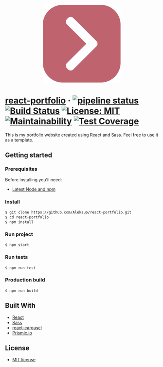 <p align="center">
    <img alt="Logo" title="Logo" src="https://github.com/Aleksuo/react-portfolio/blob/master/public/favicon.svg?raw=true" width="256">
</p>

# [react-portfolio](https://aleksuo.github.io/react-portfolio/) · [![pipeline status](https://gitlab.com/Aleksuo/react-portfolio/badges/master/pipeline.svg)](https://gitlab.com/Aleksuo/react-portfolio/commits/master) [![Build Status](https://travis-ci.org/Aleksuo/react-portfolio.svg?branch=master)](https://travis-ci.org/Aleksuo/react-portfolio) [![License: MIT](https://img.shields.io/badge/License-MIT-yellow.svg)](https://opensource.org/licenses/MIT) [![Maintainability](https://api.codeclimate.com/v1/badges/9f48fad3a8266b17a2b5/maintainability)](https://codeclimate.com/github/Aleksuo/react-portfolio/maintainability) [![Test Coverage](https://api.codeclimate.com/v1/badges/9f48fad3a8266b17a2b5/test_coverage)](https://codeclimate.com/github/Aleksuo/react-portfolio/test_coverage)

This is my portfolio website created using React and Sass. Feel free to use it as a template.

## Getting started

### Prerequisites

Before installing you'll need:

* [Latest Node and npm](https://nodejs.org/en/)

### Install

    $ git clone https://github.com/Aleksuo/react-portfolio.git
    $ cd react-portfolio
    $ npm install

### Run project
    $ npm start

### Run tests
    $ npm run test

### Production build
    $ npm run build

## Built With
 * [React](https://github.com/facebook/react)
 * [Sass](https://github.com/sass/sass)
 * [react-carousel](https://github.com/brainhubeu/react-carousel)
 * [Prismic.io](https://prismic.io/)

## License
* [MIT license](https://opensource.org/licenses/mit-license.php)